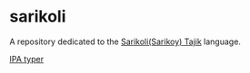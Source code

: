 # sarikoli

A repository dedicated to the [Sarikoli(Sarikoy) Tajik](https://glottolog.org/resource/languoid/id/sari1246) language.

[IPA typer](ipa-typer.html)
